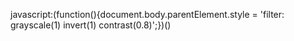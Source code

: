 javascript:(function(){document.body.parentElement.style = 'filter: grayscale(1) invert(1) contrast(0.8)';})()